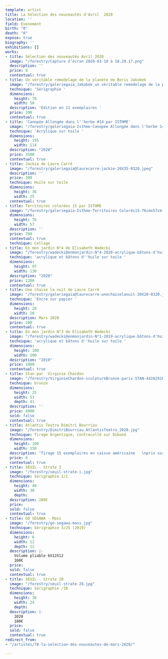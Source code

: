 ```yaml
---
template: artist
title: La Sélection des nouveautés d'Avril  2020
location: ''
field: Evenement
birth: "0"
death: "0"
expose: true
biography: ''
exhibitions: []
works:
- title: Sélection des nouveautés Avril 2020
  image: "/forestry/Capture d’écran 2020-03-18 à 18.20.17.png"
  description: ''
  price: 0
  contextual: true
- title: Un véritable remodelage de la planète de Boris Jakobek
  image: "/forestry/galeriegaia_Jakobek_un véritable remodelage de la planète_70X50.jpg"
  technique: 'Sérigraphie '
  dimensions:
    height: 70
    width: 50
  description: 'Edition en 11 exemplaires '
  price: 200
  contextual: true
- title: 'Canopée Allongée dans l''herbe #14 par ISTHME'
  image: "/forestry/galeriegaia-Isthme-Canopée Allongée dans l'herbe 14-195cmx114cm.JPG"
  technique: 'Acrylique sur toile '
  dimensions:
    height: 195
    width: 114
  description: "2020"
  price: 3500
  contextual: true
- title: Jackie de Laure Carré
  image: "/forestry/galeriegaia@laurecarre-jackie-26X35-0320.jpeg"
  description: ''
  price: 300
  technique: Huile sur toile
  dimensions:
    height: 36
    width: 25
  contextual: true
- title: Territoires colorées 15 par ISTHME
  image: "/forestry/galeriegaia-Isthme-Territoires Colorés15-76cmx57cm-2020.jpg"
  dimensions:
    height: 76
    width: 57
  description: ''
  price: 760
  contextual: true
  technique: Collage
- title: En mon jardin N°4 de Elisabeth Wadecki
  image: "/forestry/wadecki@enmonjardin-N°4-2020-acrylique-bâtons-d'huile-sur-toile-130x97cm-2200euros.JPG"
  technique: 'acrylique et bâtons d''huile sur toile '
  dimensions:
    height: 97
    width: 130
  description: "2020"
  price: 2200
  contextual: true
- title: Une chaise la nuit de Laure Carré
  image: "/forestry/galeriegaia@laurecarre-unechaiselanuit-20X20-0320.jpeg"
  technique: 'Encre sur papier '
  dimensions:
    height: 20
    width: 20
  description: Mars 2020
  price: 200
  contextual: true
- title: En mon jardin N°3 de Elisabeth Wadecki
  image: "/forestry/wadecki@enmonjardin-N°1-2019-acrylique-bâtons-d'huile-sur-toile-150x150-3500euros.JPG"
  technique: 'acrylique et bâtons d''huile sur toile '
  dimensions:
    height: 100
    width: 100
  description: "2019"
  price: 1800
  contextual: true
- title: Stan par  Virginie Chardon
  image: "/forestry/VirginieChardon-sculptureBronze-paris-STAN-442A2916.jpg"
  technique: bronze
  dimensions:
    height: 25
    width: 53
    depth: 41
  description: ''
  price: 4900
  sold: false
  contextual: true
- title: Atlantis Teatro Dimitri Bourriau
  image: "/forestry/DimitriBourriau_AtlantisTeatro_2020.jpg"
  technique: Tirage Argentique, contrecollé sur Dibond
  dimensions:
    height: 100
    width: 150
  description: "Tirage 15 exemplaires en caisse américaine   \nprix sur demande "
  price: 0
  contextual: true
- title: SEUIL - Strate I
  image: "/forestry/seuil-strate-i.jpg"
  technique: Sérigraphie 1/1
  dimensions:
    height: 40
    width: 30
    depth: 
  description: 280€
  price: 
  sold: false
  contextual: true
- title: GO SEGAWA - Mass
  image: "/forestry/go-segawa-mass.jpg"
  technique: Sérigraphie 3/25 (2019)
  dimensions:
    height: 6
    width: 12
    depth: 12
  description: |-
    Volume pliable 6X12X12
    160€
  price: 
  sold: false
  contextual: true
- title: SEUIL - Strate 28
  image: "/forestry/seuil-strate-28.jpg"
  technique: Sérigraphie /10
  dimensions:
    height: 30
    width: 24
    depth: 
  description: |-
    2020
    180€
  price: 
  sold: false
  contextual: true
redirect_from:
- "/artistes/78-la-selection-des-nouveautes-de-mars-2020/"

---
```

